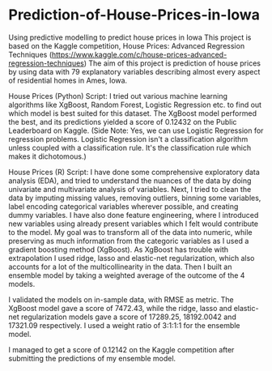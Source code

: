 # Prediction-of-House-Prices-in-Iowa
Using predictive modelling to predict house prices in Iowa
This project is based on the Kaggle competition, House Prices: Advanced Regression Techniques (https://www.kaggle.com/c/house-prices-advanced-regression-techniques)
The aim of this project is prediction of house prices by using data with 79 explanatory variables describing almost every aspect of residential homes in Ames, Iowa.

House Prices (Python) Script:
I tried out various machine learning algorithms like XgBoost, Random Forest, Logistic Regression etc. to find out which model is best suited for this dataset. The XgBoost model performed the best, and its predictions yielded a score of 0.12432 on the Public Leaderboard on Kaggle.
(Side Note: Yes, we can use Logistic Regression for regression problems. Logistic Regression isn't a classification algorithm unless coupled with a classification rule. It's the classification rule which makes it dichotomous.)

House Prices (R) Script:
I have done some comprehensive exploratory data analysis (EDA), and tried to understand the nuances of the data by doing univariate and multivariate analysis of variables. Next, I tried to clean the data by imputing missing values, removing outliers, binning some variables, label encoding categorical variables wherever possible, and creating dummy variables. I have also done feature engineering, where I introduced new variables using already present variables which I felt would contribute to the model.
My goal was to transform all of the data into numeric, while preserving as much information from the categoric variables as I used a gradient boosting method (XgBoost). As XgBoost has trouble with extrapolation I used ridge, lasso and elastic-net regularization, which also accounts for a lot of the multicollinearity in the data. Then I built an ensemble model by taking a weighted average of the outcome of the 4 models.

I validated the models on in-sample data, with RMSE as metric. The XgBoost model gave a score of 7472.43, while the ridge, lasso and elastic-net regularization models gave a score of 17289.25, 18192.0042 and 17321.09 respectively. I used a weight ratio of 3:1:1:1 for the ensemble model.

I managed to get a score of 0.12142 on the Kaggle competition after submitting the predictions of my ensemble model.
